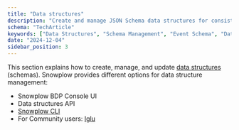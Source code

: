 ```yaml
---
title: "Data structures"
description: "Create and manage JSON Schema data structures for consistent behavioral data validation across your Snowplow implementation."
schema: "TechArticle"
keywords: ["Data Structures", "Schema Management", "Event Schema", "Data Models", "Structure Definition", "Schema Design"]
date: "2024-12-04"
sidebar_position: 3
---
```


This section explains how to create, manage, and update [data structures](/docs/fundamentals/schemas/index.md) (schemas). Snowplow provides different options for data structure management:
* Snowplow BDP Console UI
* Data structures API
* [Snowplow CLI](/docs/data-product-studio/snowplow-cli/index.md)
* For Community users: [Iglu](/docs/api-reference/iglu/iglu-repositories/iglu-server/index.md)
